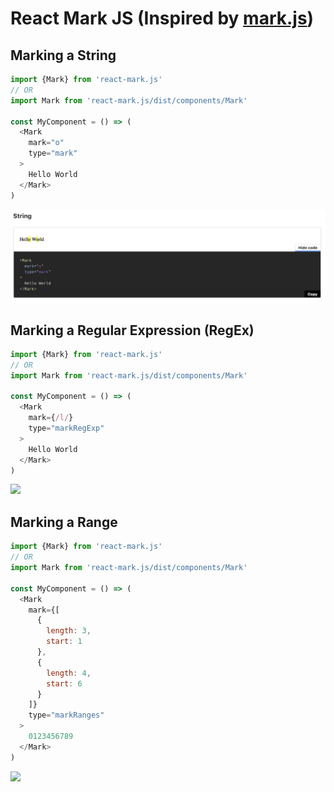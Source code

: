 # React Mark JS (Inspired by [mark.js](https://markjs.io))

## Marking a String
```js
import {Mark} from 'react-mark.js'
// OR
import Mark from 'react-mark.js/dist/components/Mark'

const MyComponent = () => (
  <Mark
    mark="o"
    type="mark"
  >
    Hello World
  </Mark>
)
```
<img src="https://raw.githubusercontent.com/appsparkler/my-storybook/master/packages/react-mark.js/docs/string-example.png" />

## Marking a Regular Expression (RegEx)
```js
import {Mark} from 'react-mark.js'
// OR
import Mark from 'react-mark.js/dist/components/Mark'

const MyComponent = () => (
  <Mark
    mark={/l/}
    type="markRegExp"
  >
    Hello World
  </Mark>
)
```
<img src="https://raw.githubusercontent.com/appsparkler/my-storybook/tree/master/packages/react-mark.js/docs/regex-example.png" />

## Marking a Range
```js
import {Mark} from 'react-mark.js'
// OR
import Mark from 'react-mark.js/dist/components/Mark'

const MyComponent = () => (
  <Mark
    mark={[
      {
        length: 3,
        start: 1
      },
      {
        length: 4,
        start: 6
      }
    ]}
    type="markRanges"
  >
    0123456789
  </Mark>
)
```
<img src="https://raw.githubusercontent.com/appsparkler/my-storybook/tree/master/packages/react-mark.js/docs/ranges-example.png" />
